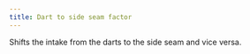 ```yaml
---
title: Dart to side seam factor
---
```


Shifts the intake from the darts to the side seam and vice versa.

